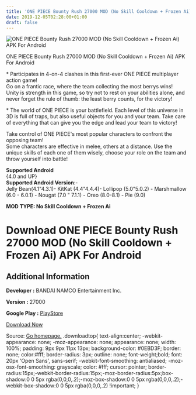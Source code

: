 ```yaml
---
title: 'ONE PIECE Bounty Rush 27000 MOD (No Skill Cooldown + Frozen Ai) APK For Android'
date: 2019-12-05T02:28:00+01:00
draft: false
---
```


![ONE PIECE Bounty Rush 27000 MOD (No Skill Cooldown + Frozen Ai) APK For Android](https://i0.wp.com/apkhome.net/wp-content/uploads/2019/12/ONE-PIECE-Bounty-Rush.png "ONE PIECE Bounty Rush 27000 MOD (No Skill Cooldown + Frozen Ai) APK For Android")

  

ONE PIECE Bounty Rush 27000 MOD (No Skill Cooldown + Frozen Ai) APK For Android

\* Participates in 4-on-4 clashes in this first-ever ONE PIECE multiplayer action game!  
Go on a frantic race, where the team collecting the most berrys wins!  
Unity is strength in this game, so try not to rest on your abilities alone, and never forget the rule of thumb: the least berry counts, for the victory!

\* The world of ONE PIECE is your battlefield. Each level of this universe in 3D is full of traps, but also useful objects for you and your team. Take care of everything that can give you the edge and lead your team to victory!

Take control of ONE PIECE's most popular characters to confront the opposing team!  
Some characters are effective in melee, others at a distance. Use the unique skills of each one of them wisely, choose your role on the team and throw yourself into battle!

**Supported Android**  
{4.0 and UP}  
**Supported Android Version**:-  
Jelly Bean(4.1"4.3.1)- KitKat (4.4"4.4.4)- Lollipop (5.0"5.0.2) - Marshmallow (6.0 - 6.0.1) - Nougat (7.0 " 7.1.1) - Oreo (8.0-8.1) - Pie (9.0)

**MOD TYPE: No Skill Cooldown + Frozen Ai**

Download ONE PIECE Bounty Rush 27000 MOD (No Skill Cooldown + Frozen Ai) APK For Android
========================================================================================

Additional Information
----------------------

**Developer :** BANDAI NAMCO Entertainment Inc.

**Version :** 27000

**Google Play :** [PlayStore](https://play.google.com/store/apps/details?id=com.bandainamcoent.opbrww)

  

[Download Now](https://store4app.co/post/one-piece-bounty-rush-27000-mod-no-skill-cooldown-frozen-ai-apk-for-android_1575471091)

  
Source: [Go homepage.](https://store4app.co/post/one-piece-bounty-rush-27000-mod-no-skill-cooldown-frozen-ai-apk-for-android_1575471091) .downloadtop{ text-align:center; -webkit-appearance: none; -moz-appearance: none; appearance: none; width: 100%; padding: 9px 9px 11px 13px; background-color: #0EBD3F; border: none; color:#fff; border-radius: 3px; outline: none; font-weight;bold; font: 20px 'Open Sans', sans-serif; -webkit-font-smoothing: antialiased; -moz-osx-font-smoothing: grayscale; color: #fff; cursor: pointer; border-radius:15px;-webkit-border-radius:15px;-moz-border-radius:5px;box-shadow:0 0 5px rgba(0,0,0,.2);-moz-box-shadow:0 0 5px rgba(0,0,0,.2);-webkit-box-shadow:0 0 5px rgba(0,0,0,.2) !important; }